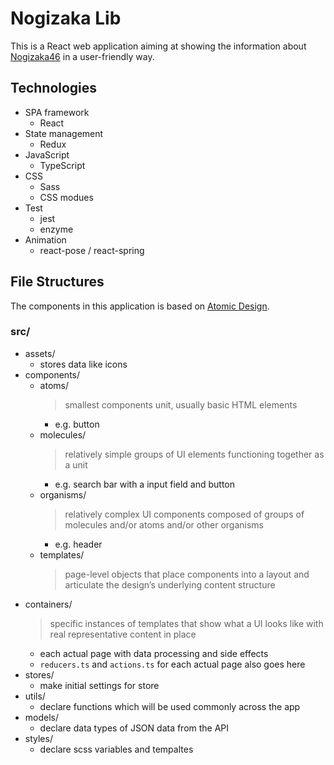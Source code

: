 # Nogizaka Lib

This is a React web application aiming at showing the information about [Nogizaka46](http://www.nogizaka46.com/) in a user-friendly way.

## Technologies

* SPA framework
  * React
* State management
  * Redux
* JavaScript
  * TypeScript
* CSS
  * Sass
  * CSS modues
* Test
  * jest
  * enzyme
* Animation
  * react-pose / react-spring

## File Structures

The components in this application is based on [Atomic Design](http://atomicdesign.bradfrost.com/chapter-2/).

### src/

* assets/
  * stores data like icons
* components/
  * atoms/
    > smallest components unit, usually basic HTML elements
    * e.g. button
  * molecules/
    > relatively simple groups of UI elements functioning together as a unit
    * e.g. search bar with a input field and button
  * organisms/
    > relatively complex UI components composed of groups of molecules and/or atoms and/or other organisms
    * e.g. header
  * templates/
    > page-level objects that place components into a layout and articulate the design’s underlying content structure
* containers/
  > specific instances of templates that show what a UI looks like with real representative content in place
  * each actual page with data processing and side effects
  * `reducers.ts` and `actions.ts` for each actual page also goes here
* stores/
  * make initial settings for store
* utils/
  * declare functions which will be used commonly across the app
* models/
  * declare data types of JSON data from the API
* styles/
  * declare scss variables and tempaltes
